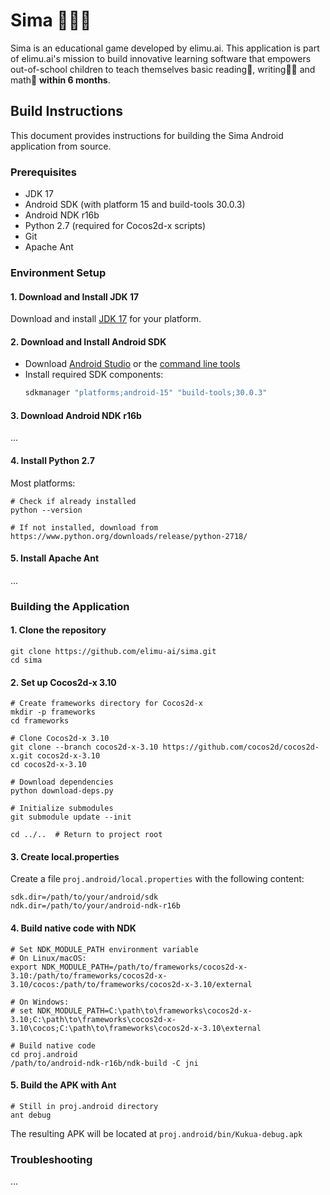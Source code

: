 # Sima 🦹🏽‍♀️

Sima is an educational game developed by elimu.ai. This application is part of elimu.ai's mission to build innovative learning software that empowers out-of-school children to teach themselves basic reading📖, writing✍🏽 and math🔢 **within 6 months**.

## Build Instructions

This document provides instructions for building the Sima Android application from source.

### Prerequisites

- JDK 17
- Android SDK (with platform 15 and build-tools 30.0.3)
- Android NDK r16b
- Python 2.7 (required for Cocos2d-x scripts)
- Git
- Apache Ant

### Environment Setup

#### 1. Download and Install JDK 17
Download and install [JDK 17](https://adoptium.net/temurin/releases/?version=17) for your platform.

#### 2. Download and Install Android SDK
- Download [Android Studio](https://developer.android.com/studio) or the [command line tools](https://developer.android.com/studio#command-tools)
- Install required SDK components:
  ```bash
  sdkmanager "platforms;android-15" "build-tools;30.0.3"

#### 3. Download Android NDK r16b

...

#### 4. Install Python 2.7

Most platforms:

```
# Check if already installed
python --version

# If not installed, download from https://www.python.org/downloads/release/python-2718/
```

#### 5. Install Apache Ant

...

### Building the Application

#### 1. Clone the repository

```
git clone https://github.com/elimu-ai/sima.git
cd sima
```

#### 2. Set up Cocos2d-x 3.10

```
# Create frameworks directory for Cocos2d-x
mkdir -p frameworks
cd frameworks

# Clone Cocos2d-x 3.10
git clone --branch cocos2d-x-3.10 https://github.com/cocos2d/cocos2d-x.git cocos2d-x-3.10
cd cocos2d-x-3.10

# Download dependencies
python download-deps.py

# Initialize submodules
git submodule update --init

cd ../..  # Return to project root
```

#### 3. Create local.properties

Create a file `proj.android/local.properties` with the following content:

```
sdk.dir=/path/to/your/android/sdk
ndk.dir=/path/to/your/android-ndk-r16b
```

#### 4. Build native code with NDK

```
# Set NDK_MODULE_PATH environment variable
# On Linux/macOS:
export NDK_MODULE_PATH=/path/to/frameworks/cocos2d-x-3.10:/path/to/frameworks/cocos2d-x-3.10/cocos:/path/to/frameworks/cocos2d-x-3.10/external

# On Windows:
# set NDK_MODULE_PATH=C:\path\to\frameworks\cocos2d-x-3.10;C:\path\to\frameworks\cocos2d-x-3.10\cocos;C:\path\to\frameworks\cocos2d-x-3.10\external

# Build native code
cd proj.android
/path/to/android-ndk-r16b/ndk-build -C jni
```

#### 5. Build the APK with Ant

```
# Still in proj.android directory
ant debug
```

The resulting APK will be located at `proj.android/bin/Kukua-debug.apk`

### Troubleshooting

...
